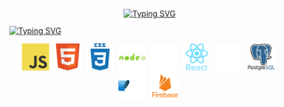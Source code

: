 <p align="center" style="margin-bottom: 10px;">
  <a href="https://git.io/typing-svg"><img src="https://readme-typing-svg.demolab.com?font=Fira+Code&size=24&duration=0.000001&pause=1000&height=40&center=true&repeat=false&width=435&lines=Neville+Keemer" alt="Typing SVG" /></a>
</p>
<p>
<a href="https://git.io/typing-svg"><img src="https://readme-typing-svg.demolab.com?font=Fira+Code&pause=1000&center=true&width=1000&height=30&lines=Full+Stack+Web+Developer;using+the+following+languages%2C+libraries+and+frameworks" alt="Typing SVG" /></a>
</p>

<p align="center">
   <img src="https://github.com/devicons/devicon/blob/master/icons/javascript/javascript-original.svg" title="JavaScript" alt="JavaScript" width="50" height="50"/>&nbsp;
  <img src="https://github.com/devicons/devicon/blob/master/icons/html5/html5-original.svg" title="HTML5" alt="HTML" width="50" height="50"/>&nbsp;
  <img src="https://github.com/devicons/devicon/blob/master/icons/css3/css3-plain-wordmark.svg"  title="CSS3" alt="CSS" width="50" height="50"/>&nbsp;
   <img src="https://github.com/devicons/devicon/blob/master/icons/nodejs/nodejs-plain-wordmark.svg" title="NodeJS" alt="NodeJS" width="50" height="50"/>&nbsp;
   <img src="./icons/express.svg" title="Express" alt="Express"50" height="50"/>&nbsp;
  <img src="https://github.com/devicons/devicon/blob/master/icons/react/react-original-wordmark.svg" title="React" alt="React" width="50" height="50"/>&nbsp;
  <img src="./icons/nextjs.svg" title="Next" alt="Next" width="50" height="50"/>&nbsp;
  <img src="https://github.com/devicons/devicon/blob/master/icons/postgresql/postgresql-original-wordmark.svg" title="psql" alt="PSQL" width="50" height="50"/>&nbsp;
  <img src="./icons/sqlite.svg" title="Sqlite" alt="SQLite" width="50" height="50"/>&nbsp;
  <img src="https://github.com/devicons/devicon/blob/master/icons/firebase/firebase-plain-wordmark.svg" title="Firebase" alt="Firebase" width="50" height="50"/>&nbsp;
<!--   <img src="https://github.com/devicons/devicon/blob/master/icons/git/git-original-wordmark.svg" title="Git" **alt="Git" width="50" height="50"/> -->
</p>

  
  
 

<!--
**ByteSizedIT/ByteSizedIT** is a ✨ _special_ ✨ repository because its `README.md` (this file) appears on your GitHub profile.

Here are some ideas to get you started:

- 🔭 I’m currently working on ...
- 🌱 I’m currently learning ...
- 👯 I’m looking to collaborate on ...
- 🤔 I’m looking for help with ...
- 💬 Ask me about ...
- 📫 How to reach me: ...
- 😄 Pronouns: ...
- ⚡ Fun fact: ...
-->
